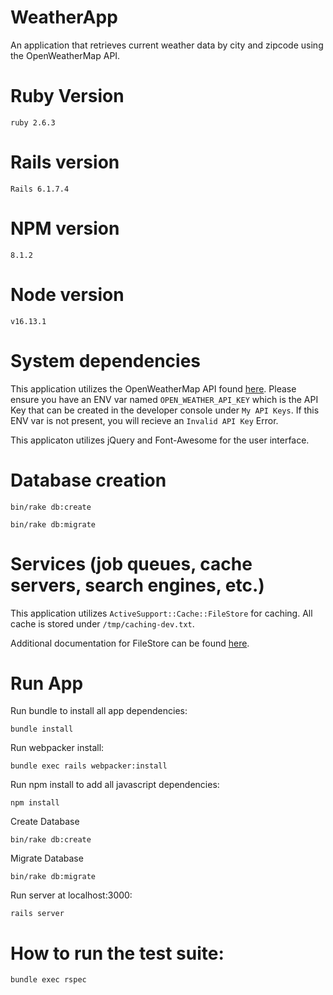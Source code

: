 # WeatherApp

An application that retrieves current weather data by city and zipcode using the OpenWeatherMap API.

# Ruby Version

  `ruby 2.6.3`

# Rails version

  `Rails 6.1.7.4`

# NPM version

  `8.1.2`

# Node version

  `v16.13.1`

# System dependencies

  This application utilizes the OpenWeatherMap API found [here](https://openweathermap.org/current). Please ensure you have an ENV var named `OPEN_WEATHER_API_KEY` which is the API Key that can be created in the developer console under `My API Keys`. If this ENV var is not present, you will recieve an `Invalid API Key` Error.

  This applicaton utilizes jQuery and Font-Awesome for the user interface.
  
# Database creation

  `bin/rake db:create`

  `bin/rake db:migrate`

# Services (job queues, cache servers, search engines, etc.)

  This application utilizes `ActiveSupport::Cache::FileStore` for caching. All cache is stored under `/tmp/caching-dev.txt`.

  Additional documentation for FileStore can be found [here](https://api.rubyonrails.org/classes/ActiveSupport/Cache/FileStore.html).

# Run App

  Run bundle to install all app dependencies:

  `bundle install`

  Run webpacker install:

  `bundle exec rails webpacker:install`

  Run npm install to add all javascript dependencies:

  `npm install`

  Create Database

  `bin/rake db:create`

  Migrate Database

  `bin/rake db:migrate`

  Run server at localhost:3000:

  `rails server`

# How to run the test suite:

  `bundle exec rspec`

